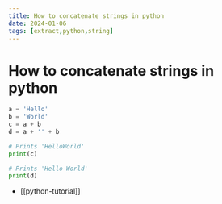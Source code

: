 ```yaml
---
title: How to concatenate strings in python
date: 2024-01-06
tags: [extract,python,string]
---
```


# How to concatenate strings in python

```python
a = 'Hello'
b = 'World'
c = a + b
d = a + '' + b

# Prints 'HelloWorld'
print(c)

# Prints 'Hello World'
print(d)
```

- [[python-tutorial]]
